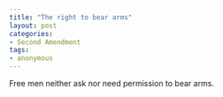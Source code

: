 ```yaml
---
title: "The right to bear arms"
layout: post
categories:
- Second Amendment
tags:
- anonymous
---
```


Free men neither ask nor need permission to bear arms.
